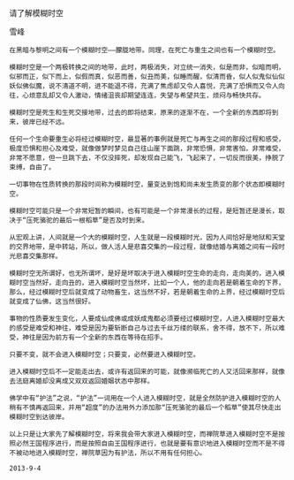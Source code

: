 请了解模糊时空

雪峰


    在黑暗与黎明之间有一个模糊时空——朦胧地带。同理，在死亡与重生之间也有一个模糊时空。

    模糊时空是一个两极转换之间的地带，此时，两极消失，对立统一消失，似是而非，似暗而明，似邪而正，似下而上，似假而真，似恶而善，似丑而美，似睡而醒，似清而昏，似人似鬼似仙似妖似佛似魔，说不清道不明，进不能退不得，充满了焦虑却又令人喜悦，充满了恐惧而又令人向往，心烦意乱却又令人激动，情绪沮丧却期望连连，失望与希望共生，烦闷与畅快共存。

    模糊时空是死生和生死交接地带，过去的即将结束，原来的逐渐不在，一个全新的东西即将到来，彼岸已经不远。

    任何一个生命要重生必将经过模糊时空，最显著的事例就是死亡与再生之间的那段过程和感受，极度恐惧和担心及难受，就像做梦时梦见自己往山崖下面跳，非常恐惧，非常害怕，非常难受，非常不愿意，但一旦跳下去，不仅没摔死，却发现自己能飞，飞起来了，一切反而很美，挣脱了束缚，自由了。

    一切事物在性质转换的那段时间称为模糊时空，量变达到饱和尚未发生质变的那个状态即模糊时空。

    模糊时空可能只是一个非常短暂的瞬间，也有可能是一个非常漫长的过程，是短暂还是漫长，取决于“压死骆驼的最后一根稻草”是否及时到来。

    从宏观上讲，人间就是一个大的模糊时空，人生就是一段模糊时光，因为人间恰好是地狱和天堂的交界地带，是中转站，所以，做人活人是悲喜交集的一段过程，就像结婚与离婚之间有一段时光悲喜交集那样。

    模糊时空无所谓好，也无所谓坏，是好是坏取决于进入模糊时空生命的走向，走向美的，进入模糊时空当然好，走向丑的，进入模糊时空当然坏，比如一个人，他的走向若是朝着生命的下界，那么，经过模糊时空后就变成了动物畜生，这当然不好，若是朝着生命的上界，经过模糊时空后就变成了仙佛，这当然很好。

    事物的性质要发生变化，人要成仙成佛或成妖成鬼都必须要经过模糊时空，人进入模糊时空最大的感受是难受和神往，难受是因为要斩断自己与过去千丝万缕的联系，舍不得，放不下，所以难受，神往是因为前方有一个全新的东西在等待在招手。

    只要不变，就不会进入模糊时空；只要变，必然要进入模糊时空。

    进入模糊时空后不一定能走出去，或许有返回来的可能，就像濒临死亡的人又活回来那样，就像去法庭离婚却没离成又双双返回婚姻状态中那样。

    佛学中有“护法”之说，“护法”一词用在一个人进入模糊时空，就是全然防护进入模糊时空的人稍有不慎再返回来，并用“超度”的办法用外力添加那“压死骆驼的最后一个稻草”使其尽快走出模糊时空到达彼岸。

    以上只是让大家先了解模糊时空，将来我会带大家进入模糊时空，而禅院草进入模糊时空不是按照必然王国程序进行，而是按照自由王国程序进行，也就是要有意识地进入模糊时空而不是不得不被动地进入模糊时空，禅院草因为有护法，所以不用有任何担心。

    2013-9-4



